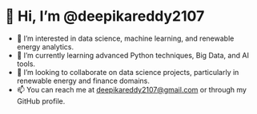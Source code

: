 # 👋 Hi, I’m @deepikareddy2107

- 👀 I’m interested in data science, machine learning, and renewable energy analytics.
- 🌱 I’m currently learning advanced Python techniques, Big Data, and AI tools.
- 💞️ I’m looking to collaborate on data science projects, particularly in renewable energy and finance domains.
- 📫 You can reach me at deepikareddy2107@gmail.com or through my GitHub profile.

<!---
deepikareddy2107/deepikareddy2107 is a ✨ special ✨ repository because its `README.md` (this file) appears on your GitHub profile.
You can click the Preview link to take a look at your changes.
--->
